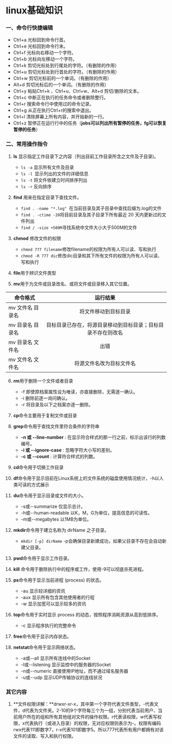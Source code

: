# linux基础知识

### 一、命令行快捷编辑

* Ctrl+a  光标回到命令行首。
* Ctrl+e  光标回到命令行末。
* Ctrl+f  光标向右移动一个字符。
* Ctrl+b 光标向左移动一个字符。
* Ctrl+k  剪切光标处到行尾处的字符。（有删除的作用）
* Ctrl+u  剪切光标处到行首处的字符。（有删除的作用）
* Ctrl+w  剪切光标前的一个单词。（有删除的作用）
* Alt+d   剪切光标后的一个单词。（有删除的作用）
* Ctrl+y  粘贴Ctrl+k 、Ctrl+u、Ctrl+w、Alt+d 剪切/删除的文本。
* Ctrl+c 中断正在执行的任务命令或者删除整行。
* Ctrl+r  搜索命令行中使用过的命令记录。
* Ctrl+g  从正在执行Ctrl+r的搜索中退出。
* Ctrl+l  清除屏幕上所有内容，并开始新的一行。
* Ctrl+z  暂停正在运行行中的任务（**jobs可以列出所有暂停的任务，fg可以恢复暂停的任务**）

### 二、常用操作指令

1. **ls** 显示指定工作目录下之内容（列出目前工作目录所含之文件及子目录)。
   * `ls -a` 显示所有文件及目录
   * `ls -l `显示列出的文件的详细信息
   * `ls -t` 将文件依建立时间排序列出
   * `ls -r` 反向排序

2. **find** 用来在指定目录下查找文件。
   * `find . -name "*.log" `在当前目录及其子目录中查找后缀为.log的文件
   * `find . -ctime -20`将目前目录及其子目录下所有最近 20 天内更新过的文件列出
   * `find / -size +500M`寻找系统中文件大小大于500M的文件

3. **chmod** 修改文件的权限
   * `chmod 777 filename`修改filename的权限为所有人可以读、写和执行
   * `chmod -R 777 dic`修改dic目录和其下所有文件的权限为所有人可以读、写和执行

4. **file**用于辨识文件类型
5. **mv**用于为文件或目录改名、或将文件或目录移入其它位置。

| 命令格式         |                           运行结果                           |
| ---------------- | :----------------------------------------------------------: |
| mv 文件名 目录名 |                     将文件移动到目标目录                     |
| mv 目录名 目录名 | 目标目录已存在，将源目录移动到目标目录；目标目录不存在则改名 |
| mv 目录名 文件名 |                             出错                             |
| mv 文件名 文件名 |                   将源文件名改为目标文件名                   |

6. **rm**用于删除一个文件或者目录
   * -f 即使原档案属性设为唯读，亦直接删除，无需逐一确认。
   * -i 删除前逐一询问确认。
   * -r 将目录及以下之档案亦逐一删除。
7. **cp**命令主要用于复制文件或目录
8. **grep**命令用于查找文件里符合条件的字符串
   * **-n 或 --line-number** : 在显示符合样式的那一行之前，标示出该行的列数编号。
   * **-i 或 --ignore-case** : 忽略字符大小写的差别。
   * **-c 或 --count** : 计算符合样式的列数。
9. **cd**命令用于切换工作目录
10. **df**命令用于显示目前在Linux系统上的文件系统的磁盘使用情况统计，-h以人类可读的方式展示
11. **du**命令用于显示目录或文件的大小。
    * -s或--summarize 仅显示总计。
    * -h或--human-readable 以K，M，G为单位，提高信息的可读性。
    * -m或--megabytes 以1MB为单位。
12. **mkdir**命令用于建立名称为 dirName 之子目录。
    * `mkdir [-p] dirName` -p会确保目录新建成功，如果父目录不存在会自动新建父目录。
13. **pwd**命令用于显示工作目录。
14. **kill** 命令用于删除执行中的程序或工作，使用-9可以彻底杀死进程。
15. **ps**命令用于显示当前进程 (process) 的状态。
    * -au 显示较详细的资讯
    * -aux 显示所有包含其他使用者的行程
    * -w 显示加宽可以显示较多的资讯

16. **top**命令用于实时显示 process 的动态，按照程序消耗资源从高到低排序。
    * -c 显示程序执行的完整命令
17. **free**命令用于显示内存状态。
18. **netstat**命令用于显示网络状态。
    * -a或--all 显示所有连线中的Socket
    * -l或--listening 显示监控中的服务器的Socket
    * -n或--numeric 直接使用IP地址，而不通过域名服务器
    * -u或--udp 显示UDP传输协议的连线状况

### 其它内容

1. **文件权限详解：**drwxr-xr-x，其中第一个字符代表文件类型，-代表文件，d代表为文件夹。2-10的9个字符每三个为一组，分别代表当前用户、当前用户所在的组和所有其他组对文件的操作权限。r代表读权限，w代表写权限，x代表执行（或进入目录）的权限，无对应权限则表示为-。权限有编码rwx代表111即数字7，r-x代表101即数字5。所以777代表所有用户都拥有对该文件的读取、写入和执行权限。

